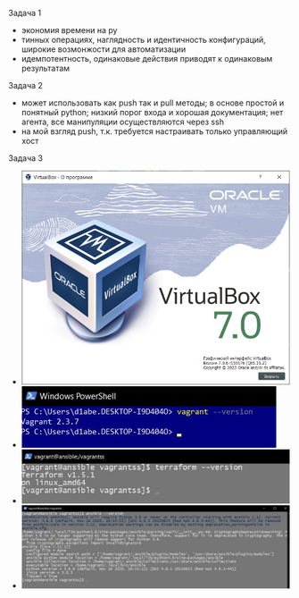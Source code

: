 Задача 1
* экономия времени на ру
* тинных операциях, наглядность и идентичность конфигураций, широкие возмонжости для автоматизации
* идемпотентность, одинаковые действия приводят к одинаковым результатам

Задача 2 
* может использовать как push так и pull методы; в основе простой и понятный python; низкий порог входа и хорошая документация; нет агента, все манипуляции осуществляются через ssh
* на мой взгляд push, т.к. требуется настраивать только управляющий хост

Задача 3
* ![virtualbox.PNG](img%2Fvirtualbox.PNG)
* ![vagrant.jpg](img%2Fvagrant.jpg)
* ![terraform.jpg](img%2Fterraform.jpg)
* ![ansible.jpg](img%2Fansible.jpg)